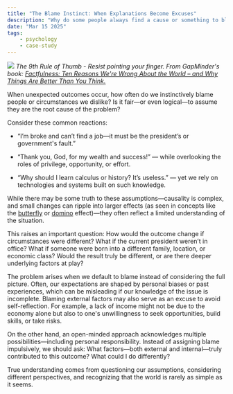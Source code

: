 ```yaml
---
title: "The Blame Instinct: When Explanations Become Excuses"
description: "Why do some people always find a cause or something to blame?"
date: "Mar 15 2025"
tags:
    - psychology
    - case-study
---
```


![](https://s3.eu-west-1.amazonaws.com/static.gapminder.org/GapminderMedia/wp-uploads/20180311222943/blame.png)
_The 9th Rule of Thumb - Resist pointing your finger. From GapMinder's book: [Factfulness: Ten Reasons We're Wrong About the World – and Why Things Are Better Than You Think.](https://www.gapminder.org/factfulness/blame/)_

When unexpected outcomes occur, how often do we instinctively blame people or circumstances we dislike? Is it fair—or even logical—to assume they are the root cause of the problem?

Consider these common reactions:

- “I’m broke and can’t find a job—it must be the president’s or government's fault.”

- “Thank you, God, for my wealth and success!” — while overlooking the roles of privilege, opportunity, or effort.

- “Why should I learn calculus or history? It’s useless.” — yet we rely on technologies and systems built on such knowledge.

While there may be some truth to these assumptions—causality is complex, and small changes can ripple into larger effects (as seen in concepts like the [butterfly](https://en.wikipedia.org/wiki/Butterfly_effect) or [domino](https://en.wikipedia.org/wiki/Domino_effect) effect)—they often reflect a limited understanding of the situation.

This raises an important question: How would the outcome change if circumstances were different? What if the current president weren’t in office? What if someone were born into a different family, location, or economic class? Would the result truly be different, or are there deeper underlying factors at play?

The problem arises when we default to blame instead of considering the full picture. Often, our expectations are shaped by personal biases or past experiences, which can be misleading if our knowledge of the issue is incomplete. Blaming external factors may also serve as an excuse to avoid self-reflection. For example, a lack of income might not be due to the economy alone but also to one's unwillingness to seek opportunities, build skills, or take risks.

On the other hand, an open-minded approach acknowledges multiple possibilities—including personal responsibility. Instead of assigning blame impulsively, we should ask: What factors—both external and internal—truly contributed to this outcome? What could I do differently?

True understanding comes from questioning our assumptions, considering different perspectives, and recognizing that the world is rarely as simple as it seems.
